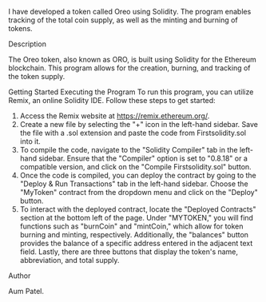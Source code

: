 I have developed a token called Oreo using Solidity. The program enables tracking of the total coin supply, as well as the minting and burning of tokens.

Description

The Oreo token, also known as ORO, is built using Solidity for the Ethereum blockchain. This program allows for the creation, burning, and tracking of the token supply.

Getting Started
Executing the Program
To run this program, you can utilize Remix, an online Solidity IDE. Follow these steps to get started:

1. Access the Remix website at https://remix.ethereum.org/.
2. Create a new file by selecting the "+" icon in the left-hand sidebar. Save the file with a .sol extension and paste the code from Firstsolidity.sol into it.
3. To compile the code, navigate to the "Solidity Compiler" tab in the left-hand sidebar. Ensure that the "Compiler" option is set to "0.8.18" or a compatible version, and click on the "Compile Firstsolidity.sol" button.
4. Once the code is compiled, you can deploy the contract by going to the "Deploy & Run Transactions" tab in the left-hand sidebar. Choose the "MyToken" contract from the dropdown menu and click on the "Deploy" button.
5. To interact with the deployed contract, locate the "Deployed Contracts" section at the bottom left of the page. Under "MYTOKEN," you will find functions such as "burnCoin" and "mintCoin," which allow for token burning and minting, respectively. Additionally, the "balances" button provides the balance of a specific address entered in the adjacent text field. Lastly, there are three buttons that display the token's name, abbreviation, and total supply.

Author

Aum Patel.
